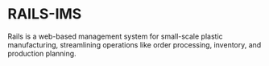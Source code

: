 # RAILS-IMS
Rails is a web-based management system for small-scale plastic manufacturing, streamlining operations like order processing, inventory, and production planning.
